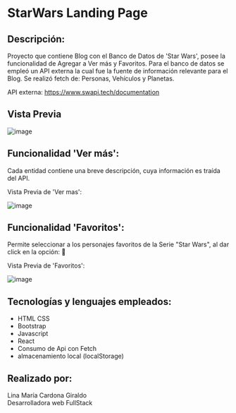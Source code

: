 # StarWars Landing Page

## Descripción:

Proyecto que contiene Blog con el Banco de Datos de 'Star Wars', posee la funcionalidad de Agregar a Ver más y  Favoritos. Para el banco de datos se empleó un API externa la cual fue la fuente de información relevante para el Blog.
Se realizó fetch de: Personas, Vehículos y Planetas.

API externa: https://www.swapi.tech/documentation

## Vista Previa

![image](https://github.com/linamaria126/StarWars/assets/66230572/6f70b84f-8aad-4a88-b299-268f61f4f931)


## Funcionalidad 'Ver más':

Cada entidad contiene una breve descripción, cuya información es traída del API.

Vista Previa de 'Ver mas':

![image](https://github.com/linamaria126/StarWars/assets/66230572/d048b753-b991-42e1-a691-8d44f56d01ff)


## Funcionalidad 'Favoritos':

Permite seleccionar a los personajes favoritos de la Serie "Star Wars", al dar click en la opción: 💛

Vista Previa de 'Favoritos':

![image](https://github.com/linamaria126/StarWars/assets/66230572/cc67cf98-817c-42a8-bd14-355059328401)


## Tecnologías y lenguajes empleados:

- HTML CSS
- Bootstrap
- Javascript
- React
- Consumo de Api con Fetch
- almacenamiento local (localStorage)

## Realizado por:

Lina María Cardona Giraldo<br>
Desarrolladora web FullStack

